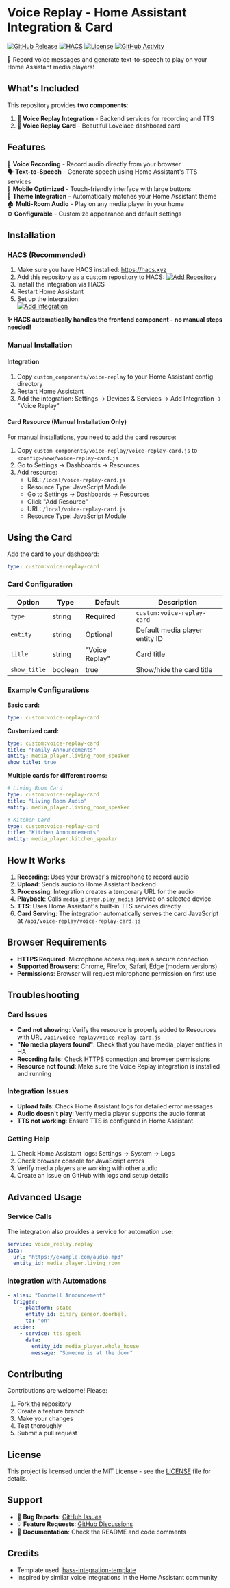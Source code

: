 # Voice Replay - Home Assistant Integration & Card

[![GitHub Release](https://img.shields.io/github/release/chechirecat/hass-voice-replay.svg?style=flat-square)](https://github.com/chechirecat/hass-voice-replay/releases)
[![HACS](https://img.shields.io/badge/HACS-Custom-orange.svg?style=flat-square)](https://hacs.xyz/docs/faq/custom_repositories)
[![License](https://img.shields.io/github/license/chechirecat/hass-voice-replay.svg?style=flat-square)](LICENSE)
[![GitHub Activity](https://img.shields.io/github/commit-activity/y/chechirecat/hass-voice-replay.svg?style=flat-square)](https://github.com/chechirecat/hass-voice-replay/commits/main)

🎤 Record voice messages and generate text-to-speech to play on your Home Assistant media players!

## What's Included

This repository provides **two components**:

1. **🔌 Voice Replay Integration** - Backend services for recording and TTS
2. **🎨 Voice Replay Card** - Beautiful Lovelace dashboard card

## Features

🎤 **Voice Recording** - Record audio directly from your browser  
🗣️ **Text-to-Speech** - Generate speech using Home Assistant's TTS services  
📱 **Mobile Optimized** - Touch-friendly interface with large buttons  
🎨 **Theme Integration** - Automatically matches your Home Assistant theme  
🏠 **Multi-Room Audio** - Play on any media player in your home  
⚙️ **Configurable** - Customize appearance and default settings  

## Installation

### HACS (Recommended)

1. Make sure you have HACS installed: https://hacs.xyz
2. Add this repository as a custom repository to HACS:
   [![Add Repository](https://my.home-assistant.io/badges/hacs_repository.svg)](https://my.home-assistant.io/redirect/hacs_repository/?owner=chechirecat&repository=hass-voice-replay&category=integration)
3. Install the integration via HACS
4. Restart Home Assistant
5. Set up the integration:  
   [![Add Integration](https://my.home-assistant.io/badges/config_flow_start.svg)](https://my.home-assistant.io/redirect/config_flow_start/?domain=voice-replay)

**✨ HACS automatically handles the frontend component - no manual steps needed!**

### Manual Installation

#### Integration
1. Copy `custom_components/voice-replay` to your Home Assistant config directory
2. Restart Home Assistant
3. Add the integration: Settings → Devices & Services → Add Integration → "Voice Replay"

#### Card Resource (Manual Installation Only)
For manual installations, you need to add the card resource:
1. Copy `custom_components/voice-replay/voice-replay-card.js` to `<config>/www/voice-replay-card.js`
2. Go to Settings → Dashboards → Resources
3. Add resource:
   - URL: `/local/voice-replay-card.js`
   - Resource Type: JavaScript Module
   - Go to Settings → Dashboards → Resources  
   - Click "Add Resource"
   - URL: `/local/voice-replay-card.js`
   - Resource Type: JavaScript Module

## Using the Card

Add the card to your dashboard:

```yaml
type: custom:voice-replay-card
```

### Card Configuration

| Option | Type | Default | Description |
|--------|------|---------|-------------|
| `type` | string | **Required** | `custom:voice-replay-card` |
| `entity` | string | Optional | Default media player entity ID |
| `title` | string | "Voice Replay" | Card title |
| `show_title` | boolean | true | Show/hide the card title |

### Example Configurations

**Basic card:**
```yaml
type: custom:voice-replay-card
```

**Customized card:**
```yaml
type: custom:voice-replay-card
title: "Family Announcements"
entity: media_player.living_room_speaker
show_title: true
```

**Multiple cards for different rooms:**
```yaml
# Living Room Card
type: custom:voice-replay-card
title: "Living Room Audio"
entity: media_player.living_room_speaker

# Kitchen Card  
type: custom:voice-replay-card
title: "Kitchen Announcements"
entity: media_player.kitchen_speaker
```

## How It Works

1. **Recording**: Uses your browser's microphone to record audio
2. **Upload**: Sends audio to Home Assistant backend  
3. **Processing**: Integration creates a temporary URL for the audio
4. **Playback**: Calls `media_player.play_media` service on selected device
5. **TTS**: Uses Home Assistant's built-in TTS services directly
6. **Card Serving**: The integration automatically serves the card JavaScript at `/api/voice-replay/voice-replay-card.js`

## Browser Requirements

- **HTTPS Required**: Microphone access requires a secure connection
- **Supported Browsers**: Chrome, Firefox, Safari, Edge (modern versions)
- **Permissions**: Browser will request microphone permission on first use

## Troubleshooting

### Card Issues
- **Card not showing**: Verify the resource is properly added to Resources with URL `/api/voice-replay/voice-replay-card.js`
- **"No media players found"**: Check that you have media_player entities in HA
- **Recording fails**: Check HTTPS connection and browser permissions
- **Resource not found**: Make sure the Voice Replay integration is installed and running

### Integration Issues

- **Upload fails**: Check Home Assistant logs for detailed error messages
- **Audio doesn't play**: Verify media player supports the audio format
- **TTS not working**: Ensure TTS is configured in Home Assistant

### Getting Help

1. Check Home Assistant logs: Settings → System → Logs
2. Check browser console for JavaScript errors
3. Verify media players are working with other audio
4. Create an issue on GitHub with logs and setup details

## Advanced Usage

### Service Calls

The integration also provides a service for automation use:

```yaml
service: voice_replay.replay  
data:
  url: "https://example.com/audio.mp3"
  entity_id: media_player.living_room
```

### Integration with Automations

```yaml
- alias: "Doorbell Announcement"
  trigger:
    - platform: state
      entity_id: binary_sensor.doorbell
      to: "on"
  action:
    - service: tts.speak
      data:
        entity_id: media_player.whole_house
        message: "Someone is at the door"
```

## Contributing

Contributions are welcome! Please:
1. Fork the repository
2. Create a feature branch
3. Make your changes  
4. Test thoroughly
5. Submit a pull request

## License

This project is licensed under the MIT License - see the [LICENSE](LICENSE) file for details.

## Support

- 🐛 **Bug Reports**: [GitHub Issues](https://github.com/chechirecat/hass-voice-replay/issues)
- 💡 **Feature Requests**: [GitHub Discussions](https://github.com/chechirecat/hass-voice-replay/discussions)
- 📖 **Documentation**: Check the README and code comments

## Credits

- Template used: [hass-integration-template](https://github.com/siku2/hass-integration-template)
- Inspired by similar voice integrations in the Home Assistant community
